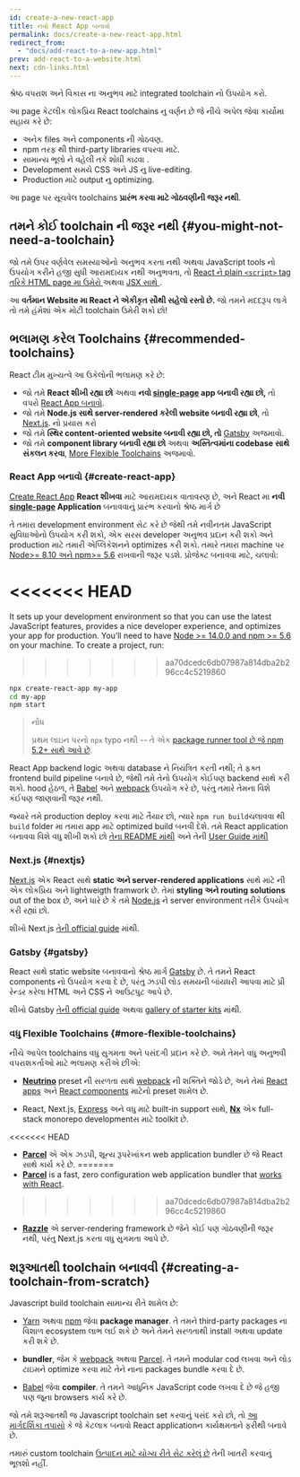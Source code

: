 ```yaml
---
id: create-a-new-react-app
title: ન​વો React App બનાવો
permalink: docs/create-a-new-react-app.html
redirect_from:
  - "docs/add-react-to-a-new-app.html"
prev: add-react-to-a-website.html
next: cdn-links.html  
---
```

શ્રેષ્ઠ વપરાશ અને વિકાસ ના અનુભવ માટે integrated toolchain નો ઉપયોગ કરો.

આ page કેટલીક લોકપ્રિય React toolchains નુ વર્ણન છે જે નીચે અપેલ​ જેવા કાર્યોમા સહાય કરે છે:

* અનેક files અને components ની ગોઠવણ.
* npm તરફ થી third-party libraries વપર​વા માટે.
* સામાન્ય ભૂલો ને વહેલી તકે શોધી કાઢવા .
* Development સમયે CSS અને JS નુ live-editing.
* Production માટે output નુ optimizing.

આ page પર સૂચવેલ toolchains **પ્રારંભ કરવા માટે ગોઠવણીની જરૂર નથી**.

## તમને કોઈ toolchain ની જરૂર નથી {#you-might-not-need-a-toolchain}

જો તમે ઉપર વર્ણવેલ સમસ્યાઓનો અનુભવ કરતા નથી અથવા JavaScript tools નો ઉપયોગ કરીને હજી સુધી આરામદાયક નથી અનુભવતા, તો [React ને plain `<script>` tag તરિકે HTML page મા ઉમેરો ](/docs/add-react-to-a-website.html)અથ​વા [JSX સાથે ](/docs/add-react-to-a-website.html#optional-try-react-with-jsx).

આ **વર્તમાન Website મા React ને એકીકૃત સૌથી સહેલો રસ્તો છે.** જો તમને મદદરૂપ લાગે તો તમે હંમેશાં એક મોટી toolchain ઉમેરી શકો છો!

## ભલામણ કરેલ Toolchains {#recommended-toolchains}

React ટીમ મુખ્યત્વે આ ઉકેલોની ભલામણ કરે છે:

- જો તમે **React શીખી રહ્યા છો** અથ​વા **ન​વો  [single-page](/docs/glossary.html#single-page-application) app બનાવી રહ્યા છો,** તો વપરો [React App બનાવો](#create-react-app).
- જો તમે **Node.js સાથે server-rendered કરેલી website બનાવી રહ્યા છો**, તો [Next.js](#nextjs). નો પ્રયાસ કરો
- જો તમે **સ્થિર content-oriented website બનાવી રહ્યા છો, તો** [Gatsby](#gatsby) અજમાવો.
- જો તમે **component library બનાવી રહ્યા છો**  અથવા **અસ્તિત્વમાંના codebase સાથે સંકલન કર​વા**, [More Flexible Toolchains](#more-flexible-toolchains) અજમાવો.

### React App બનાવો {#create-react-app}

[Create React App](https://github.com/facebookincubator/create-react-app)  **React શીખવા** માટે આરામદાયક વાતાવરણ છે, અને React મા **નવી [single-page](/docs/glossary.html#single-page-application) Application** બનાવવાનું પ્રારંભ કરવાનો શ્રેષ્ઠ માર્ગ છે

તે તમારા development environment સેટ કરે છે જેથી તમે નવીનતમ JavaScript સુવિધાઓનો ઉપયોગ કરી શકો, એક સરસ developer અનુભવ પ્રદાન કરી શકો અને production માટે તમારી એપ્લિકેશનને optimizes કરી શકો. તમારે તમારા machine પર [Node>= 8.10 અને npm>= 5.6](https://nodejs.org/en/) રાખવાની જરૂર પડશે. પ્રોજેક્ટ બનાવવા માટે, ચલાવો:

<<<<<<< HEAD
=======
It sets up your development environment so that you can use the latest JavaScript features, provides a nice developer experience, and optimizes your app for production. You’ll need to have [Node >= 14.0.0 and npm >= 5.6](https://nodejs.org/en/) on your machine. To create a project, run:
>>>>>>> aa70dcedc6db07987a814dba2b296cc4c5219860

```bash
npx create-react-app my-app
cd my-app
npm start
```

>નોંધ
>
>પ્રથમ લાઇન પરનો `npx` typo નથી -- તે એક [package runner tool છે જે npm 5.2+ સાથે આવે છે](https://medium.com/@maybekatz/introducing-npx-an-npm-package-runner-55f7d4bd282b).

React App backend logic અથવા database ને નિયંત્રિત કરતી નથી; તે ફક્ત frontend build pipeline બનાવે છે, જેથી તમે તેનો ઉપયોગ કોઈપણ backend સાથે કરી શકો. hood હેઠળ, તે [Babel](https://babeljs.io/) અને [webpack](https://webpack.js.org/) ઉપયોગ કરે છે, પરંતુ તમારે તેમના વિશે કંઈપણ જાણવાની જરૂર નથી.

જ્યારે તમે production deploy કર​વા માટે તૈયાર છો, ત્યારે `npm run build`ચલાવ​વા થી `build` folder મા તમારા app માટે optimized build બન​વી દેશે. તમે React application બનાવવા વિશે વધુ શીખી શકો છો [તેના README માંથી](https://github.com/facebookincubator/create-react-app#create-react-app--) અને તેની [User Guide માંથી](https://facebook.github.io/create-react-app/)

### Next.js {#nextjs}

[Next.js](https://nextjs.org/) એક React સાથે **static અને server‑rendered applications** સાથે માટે ની એક લોકપ્રિય અને lightweigth framwork છે. તેમાં **styling અને routing solutions** out of the box છે, અને ધારે છે કે તમે [Node.js](https://nodejs.org/) ને server environment તરીકે ઉપયોગ કરી રહ્યાં છો.

શીખો Next.js [તેની official guide](https://nextjs.org/learn/) માંથી.

### Gatsby {#gatsby}

React સાથે static website બનાવવાનો શ્રેષ્ઠ માર્ગ [Gatsby](https://www.gatsbyjs.org/) છે. તે તમને React components નો ઉપયોગ કરવા દે છે, પરંતુ ઝડપી લોડ સમયની બાંયધરી આપવા માટે પ્રી રેન્ડર કરેલા HTML અને CSS ને આઉટપુટ આપે છે.

શીખો Gatsby [તેની official guide](https://www.gatsbyjs.org/docs/) અથવા [gallery of starter kits](https://www.gatsbyjs.org/docs/gatsby-starters/) માંથી.

### વધુ Flexible Toolchains {#more-flexible-toolchains}

નીચે આપેલ toolchains વધુ સુગમતા અને પસંદગી પ્રદાન કરે છે. અમે તેમને વધુ અનુભવી વપરાશકર્તાઓ માટે ભલામણ કરીએ છીએ:

- **[Neutrino](https://neutrinojs.org/)** preset ની સરળતા સાથે [webpack](https://webpack.js.org/) ની શક્તિને જોડે છે, અને તેમાં [React apps](https://neutrinojs.org/packages/react/) અને [React components](https://neutrinojs.org/packages/react-components/) માટેનો preset શામેલ છે.

- React, Next.js, [Express](https://expressjs.com/) અને વધુ માટે built-in support સાથે, **[Nx](https://nx.dev/react)** એક full-stack monorepo developmentસ માટે toolkit છે.

<<<<<<< HEAD
- **[Parcel](https://parceljs.org/)** એ એક ઝડપી, શૂન્ય રૂપરેખાંકન web application bundler છે જે React સાથે કાર્ય કરે છે.
=======
- **[Parcel](https://parceljs.org/)** is a fast, zero configuration web application bundler that [works with React](https://parceljs.org/recipes/react/).
>>>>>>> aa70dcedc6db07987a814dba2b296cc4c5219860

- **[Razzle](https://github.com/jaredpalmer/razzle)** એ server-rendering framework છે જેને કોઈ પણ ગોઠવણીની જરૂર નથી, પરંતુ Next.js કરતા વધુ સુગમતા આપે છે.

## શરૂઆતથી toolchain બનાવવી {#creating-a-toolchain-from-scratch}

Javascript build toolchain સામાન્ય રીતે શામેલ છે:

* [Yarn](https://yarnpkg.com/) અથવા [npm](https://www.npmjs.com/) જેવા **package manager**. તે તમને third-party packages ના વિશાળ ecosystem લાભ લઈ શકે છે અને તેમને સરળતાથી install અથવા update કરી શકે છે.

* **bundler**, જેમ કે [webpack](https://webpack.js.org/) અથવા [Parcel](https://parceljs.org/). તે તમને modular cod લખવા અને લોડ ટાઇમને optimize કરવા માટે તેને નાના packages bundle કરવા દે છે.

* [Babel](https://babeljs.io/) જેવા **compiler**. તે તમને આધુનિક JavaScript code લખવા દે છે જે હજી પણ જૂના browsers કાર્ય કરે છે.

જો તમે શરૂઆતથી જ Javascript toolchain set કરવાનું પસંદ કરો છો, તો [આ માર્ગદર્શિકા તપાસો](https://blog.usejournal.com/creating-a-react-app-from-scratch-f3c693b84658) કે જે કેટલાક બનાવો React applicationન કાર્યક્ષમતાને ફરીથી બનાવે છે.

તમારું custom toolchain [ઉત્પાદન માટે યોગ્ય રીતે સેટ કરેલું છે](/docs/optimizing-performance.html#use-the-production-build) તેની ખાતરી કરવાનું ભૂલશો નહીં.
